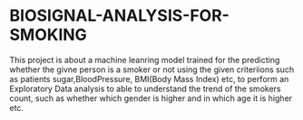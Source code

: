 # BIOSIGNAL-ANALYSIS-FOR-SMOKING
This project is about a machine leanring model trained for the  predicting whether the givne person is a smoker or not using the given criteriions such as patients sugar,BloodPressure, BMI(Body Mass Index) etc,
to perform an Exploratory Data analysis to able to understand the trend of the smokers count, such as whether which gender is higher and in which age it is higher etc.

